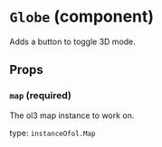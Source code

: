 `Globe` (component)
===================

Adds a button to toggle 3D mode.

Props
-----

### `map` (required)

The ol3 map instance to work on.

type: `instanceOfol.Map`

